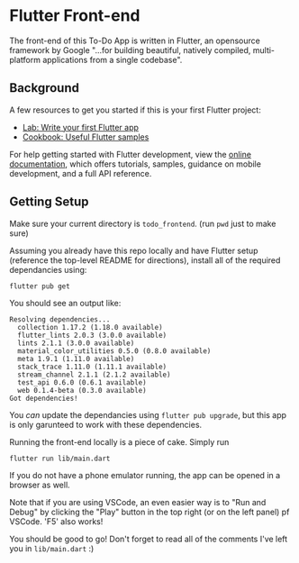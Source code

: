 # Flutter Front-end

The front-end of this To-Do App is written in Flutter, an opensource framework by Google "...for building beautiful, natively compiled, multi-platform applications from a single codebase".

## Background

A few resources to get you started if this is your first Flutter project:

- [Lab: Write your first Flutter app](https://docs.flutter.dev/get-started/codelab)
- [Cookbook: Useful Flutter samples](https://docs.flutter.dev/cookbook)

For help getting started with Flutter development, view the
[online documentation](https://docs.flutter.dev/), which offers tutorials,
samples, guidance on mobile development, and a full API reference.

## Getting Setup

Make sure your current directory is `todo_frontend`. (run `pwd` just to make sure)

Assuming you already have this repo locally and have Flutter setup (reference the top-level README for directions), install all of the required dependancies using:

```shell
flutter pub get  
```
You should see an output like:
```
Resolving dependencies... 
  collection 1.17.2 (1.18.0 available)
  flutter_lints 2.0.3 (3.0.0 available)
  lints 2.1.1 (3.0.0 available)
  material_color_utilities 0.5.0 (0.8.0 available)
  meta 1.9.1 (1.11.0 available)
  stack_trace 1.11.0 (1.11.1 available)
  stream_channel 2.1.1 (2.1.2 available)
  test_api 0.6.0 (0.6.1 available)
  web 0.1.4-beta (0.3.0 available)
Got dependencies! 
```
You *can* update the dependancies using `flutter pub upgrade`, but
this app is only garunteed to work with these dependencies.

Running the front-end locally is a piece of cake. Simply run
```shell
flutter run lib/main.dart
```
If you do not have a phone emulator running, the app can be opened in a browser as well.

Note that if you are using VSCode, an even easier way is to "Run and Debug" by clicking the "Play" button in the top right (or on the left panel) pf VSCode. 'F5' also works!

You should be good to go! Don't forget to read all of the comments I've left you in `lib/main.dart` :)


